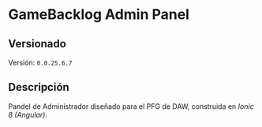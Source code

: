 # GameBacklog Admin Panel

## Versionado
Versión: ```0.0.25.6.7```

## Descripción
Pandel de Administrador diseñado para el PFG de DAW, construida en _Ionic 8 (Angular)_.